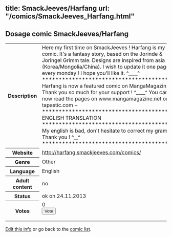 title: SmackJeeves/Harfang
url: "/comics/SmackJeeves_Harfang.html"
---
Dosage comic SmackJeeves/Harfang
-----------------------------------------

<p id="msg"></p>
<script type="text/javascript">
if (window.location.search === '?edit_info_mail=sent_ok') {
  var elem = document.getElementById("msg");
  elem.innerHTML = 'Edited information sucessfully sent for review, which is usually done daily. Thanks!';
  elem.className = 'ok';
}
</script>
<table class="comicinfo">
<tr>
<th>Description</th><td>Here my first time on SmackJeeves ! Harfang is my new comic. It's a fantasy story, based on the Jorinde &amp; Joringel Grimm tale. Designs are inspired from asia (Korea/Mongolia/China). I wish to update it one page every monday ! I hope you'll like it. ^____^ ***************************************** Harfang is now a featured comic on MangaMagazine. Thank you so much for your support ! ^____^ You can now read the pages on www.mangamagazine.net or tapastic.com ~ ***************************************** ENGLISH TRANSLATION ***************************************** My english is bad, don't hesitate to correct my grammar. Thank you ! ^__^ *****************************************</td>
</tr>
<tr>
<th>Website</th><td><a href="http://harfang.smackjeeves.com/comics/">http://harfang.smackjeeves.com/comics/</a></td>
</tr>
<tr>
<th>Genre</th><td>Other</td>
</tr>
<tr>
<th>Language</th><td>English</td>
</tr>
<tr>
<th>Adult content</th><td>no</td>
</tr>
<tr>
<th>Status</th><td>ok on 24.11.2013</td>
</tr>
<tr>
<th>Votes</th><td>0
<form action="http://gaecounter.appspot.com/count/" method="POST">
<input name="name" type="hidden" value="SmackJeeves_Harfang"/>
<input name="uid" type="hidden" id="voteuid" value=""/>
<input type="submit" value="Vote"/>
</form>
</td>
</tr>
</table>
<script type="text/javascript">
var ua = navigator.userAgent;
document.getElementById("voteuid").value = ua.replace(/[^a-zA-Z0-9\._:]/g , "_");;
</script>

[Edit this info](SmackJeeves_Harfang_edit.html) or go back to the [comic list](../comic-index.html).
